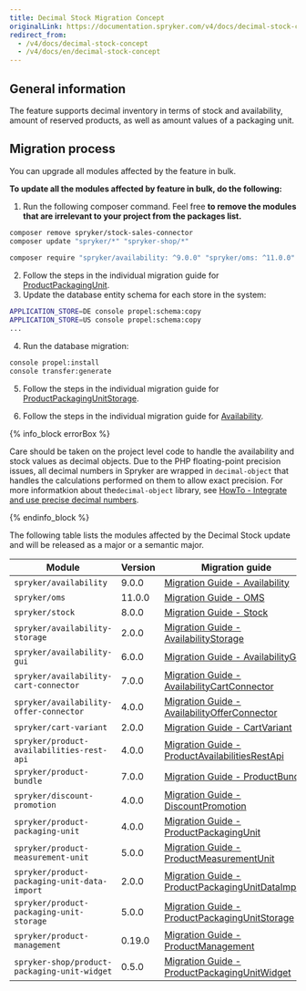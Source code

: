 ```yaml
---
title: Decimal Stock Migration Concept
originalLink: https://documentation.spryker.com/v4/docs/decimal-stock-concept
redirect_from:
  - /v4/docs/decimal-stock-concept
  - /v4/docs/en/decimal-stock-concept
---
```


## General information
The feature supports decimal inventory in terms of stock and availability, amount of reserved products, as well as amount values of a packaging unit.

## Migration process
You can upgrade all modules affected by the feature in bulk.

**To update all the modules affected by feature in bulk, do the following:**

1. Run the following composer command. Feel free **to remove the modules that are irrelevant to your project from the packages list.**

```bash
composer remove spryker/stock-sales-connector
composer update "spryker/*" "spryker-shop/*"
 
composer require "spryker/availability: ^9.0.0" "spryker/oms: ^11.0.0" "spryker/stock: ^8.0.0" "spryker/stock-gui: ^2.0.0" "spryker/availability-storage: ^2.0.0" "spryker/availability-gui: ^6.0.0" "spryker/availability-cart-connector: ^7.0.0" "spryker/availability-offer-connector: ^4.0.0" "spryker/cart-variant: ^2.0.0" "spryker/product-availabilities-rest-api: ^4.0.0" "spryker/product-bundle: ^7.0.0" "spryker/discount-promotion: ^4.0.0" "spryker/product-packaging-unit: ^4.0.0" "spryker/product-measurement-unit: ^5.0.0" "spryker/product-packaging-unit-data-import: ^2.0.0" "spryker/product-packaging-unit-storage: ^5.0.0" "spryker/product-management: ^0.19.0" "spryker-shop/product-packaging-unit-widget: ^0.5.0" --update-with-dependencies
```

2. Follow the steps in the individual migration guide for [ProductPackagingUnit](https://documentation.spryker.com/v4/docs/mg-product-packaging-unit#upgrading-from-version-3---to-version-4-0-0). 
3. Update the database entity schema for each store in the system:

```bash
APPLICATION_STORE=DE console propel:schema:copy
APPLICATION_STORE=US console propel:schema:copy
...
```

4. Run the database migration:

```bash
console propel:install
console transfer:generate
```

5. Follow the steps in the individual migration guide for [ProductPackagingUnitStorage](https://documentation.spryker.com/v4/docs/mg-product-packaging-unit-storage#upgrading-from-version-4---to-version-5-0-0). 

6. Follow the steps in the individual migration guide for [Availability](https://documentation.spryker.com/v4/docs/mg-availability#upgrading-from-version-8---to-version-9-0-0).

{% info_block errorBox %}

Care should be taken on the project level code to handle the availability and stock values as decimal objects. Due to the PHP floating-point precision issues, all decimal numbers in Spryker are wrapped in `decimal-object` that handles the calculations performed on them to allow exact precision. For more informatkion about the`decimal-object` library, see [HowTo - Integrate and use precise decimal numbers](https://documentation.spryker.com/docs/ht-integrate-and-use-precise-decimal-numbers).

{% endinfo_block %}

The following table lists the modules affected by the Decimal Stock update and will be released as a major or a semantic major.

| Module | Version | Migration guide |
| --- | --- | --- |
| `spryker/availability` | 9.0.0 | [Migration Guide - Availability](https://documentation.spryker.com/v4/docs/mg-availability#upgrading-from-version-8---to-version-9-0-0) |
| `spryker/oms` | 11.0.0 | [Migration Guide - OMS](https://documentation.spryker.com/v4/docs/mg-oms#upgrading-from-version-10---to-version-11-0-0) |
| `spryker/stock` | 8.0.0 | [Migration Guide - Stock](https://documentation.spryker.com/v4/docs/mg-stock#upgrading-from-version-7---to-version-8-0-0) |
| `spryker/availability-storage` | 2.0.0 | [Migration Guide - AvailabilityStorage](https://documentation.spryker.com/v4/docs/mg-availabilitystorage#upgrading-from-version-1---to-version-2-0-0) |
| `spryker/availability-gui` | 6.0.0 | [Migration Guide - AvailabilityGui](https://documentation.spryker.com/v4/docs/mg-availability-gui#upgrading-from-version-5---to-version-6-0-0) |
| `spryker/availability-cart-connector` | 7.0.0 | [Migration Guide - AvailabilityCartConnector](https://documentation.spryker.com/v4/docs/mg-availability-cart-connector#upgrading-from-version-6---to-version-7-0-0) |
| `spryker/availability-offer-connector` | 4.0.0 | [Migration Guide - AvailabilityOfferConnector](https://documentation.spryker.com/v4/docs/mg-availability-offer-connector#upgrading-from-version-3---to-version-4-0-0) |
| `spryker/cart-variant` | 2.0.0 | [Migration Guide - CartVariant](https://documentation.spryker.com/v4/docs/mg-cart-variant#upgrading-from-version-1---to-version-2-0-0) |
| `spryker/product-availabilities-rest-api` | 4.0.0 | [Migration Guide - ProductAvailabilitiesRestApi](https://documentation.spryker.com/v4/docs/productavailabilitiesrestapi-migration-guide#upgrading-from-version-3---to-version-4-0-0) |
| `spryker/product-bundle` | 7.0.0 | [Migration Guide - ProductBundle](https://documentation.spryker.com/v4/docs/mg-product-bundle#upgrading-from-version-6---to-version-7-0-0) |
| `spryker/discount-promotion` | 4.0.0 | [Migration Guide - DiscountPromotion](https://documentation.spryker.com/v4/docs/mg-discount-promotion#upgrading-from-version-3---to-version-4-0-0) |
| `spryker/product-packaging-unit` | 4.0.0 | [Migration Guide - ProductPackagingUnit](https://documentation.spryker.com/v4/docs/mg-product-packaging-unit#upgrading-from-version-3---to-version-4-0-0) |
| `spryker/product-measurement-unit` | 5.0.0 | [Migration Guide - ProductMeasurementUnit](https://documentation.spryker.com/v4/docs/mg-product-measurement-unit#upgrading-from-version-4---to-version-5-0-0) |
| `spryker/product-packaging-unit-data-import` | 2.0.0 | [Migration Guide - ProductPackagingUnitDataImport](https://documentation.spryker.com/v4/docs/mg-product-packaging-unit-data-import#upgrading-from-version-1---to-version-2-0-0) |
| `spryker/product-packaging-unit-storage` | 5.0.0 | [Migration Guide - ProductPackagingUnitStorage](https://documentation.spryker.com/v4/docs/mg-product-packaging-unit-storage#upgrading-from-version-4---to-version-5-0-0) |
| `spryker/product-management` | 0.19.0 | [Migration Guide - ProductManagement](https://documentation.spryker.com/v4/docs/mg-product-management#upgrading-from-version-0-18---to-0-19-0) |
| `spryker-shop/product-packaging-unit-widget` | 0.5.0 | [Migration Guide - ProductPackagingUnitWidget](https://documentation.spryker.com/v4/docs/mg-product-packaging-unit-widget#upgrading-from-version-0-4---to-version-0-5-0) |

